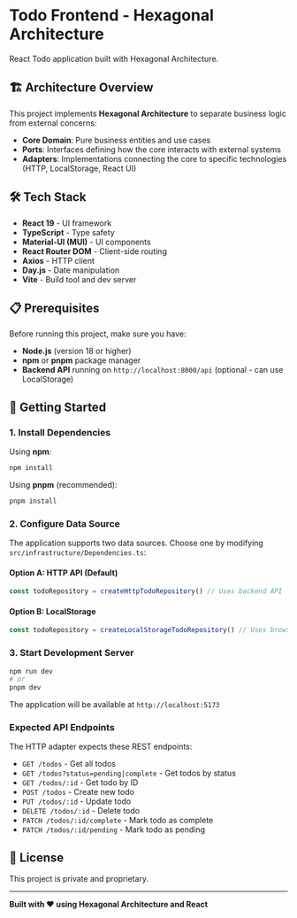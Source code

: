 # Todo Frontend - Hexagonal Architecture

React Todo application built with Hexagonal Architecture.

## 🏗️ Architecture Overview

This project implements **Hexagonal Architecture** to separate business logic from external concerns:

- **Core Domain**: Pure business entities and use cases
- **Ports**: Interfaces defining how the core interacts with external systems
- **Adapters**: Implementations connecting the core to specific technologies (HTTP, LocalStorage, React UI)

## 🛠️ Tech Stack

- **React 19** - UI framework
- **TypeScript** - Type safety
- **Material-UI (MUI)** - UI components
- **React Router DOM** - Client-side routing
- **Axios** - HTTP client
- **Day.js** - Date manipulation
- **Vite** - Build tool and dev server

## 📋 Prerequisites

Before running this project, make sure you have:

- **Node.js** (version 18 or higher)
- **npm** or **pnpm** package manager
- **Backend API** running on `http://localhost:8000/api` (optional - can use LocalStorage)

## 🚀 Getting Started

### 1. Install Dependencies

Using **npm**:
```bash
npm install
```

Using **pnpm** (recommended):
```bash
pnpm install
```

### 2. Configure Data Source

The application supports two data sources. Choose one by modifying `src/infrastructure/Dependencies.ts`:

#### Option A: HTTP API (Default)
```typescript
const todoRepository = createHttpTodoRepository() // Uses backend API
```

#### Option B: LocalStorage
```typescript
const todoRepository = createLocalStorageTodoRepository() // Uses browser storage
```

### 3. Start Development Server

```bash
npm run dev
# or
pnpm dev
```

The application will be available at `http://localhost:5173`

### Expected API Endpoints

The HTTP adapter expects these REST endpoints:

- `GET /todos` - Get all todos
- `GET /todos?status=pending|complete` - Get todos by status
- `GET /todos/:id` - Get todo by ID
- `POST /todos` - Create new todo
- `PUT /todos/:id` - Update todo
- `DELETE /todos/:id` - Delete todo
- `PATCH /todos/:id/complete` - Mark todo as complete
- `PATCH /todos/:id/pending` - Mark todo as pending

## 📝 License

This project is private and proprietary.

---

**Built with ❤️ using Hexagonal Architecture and React**